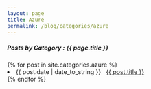 ```yaml
---
layout: page
title: Azure
permalink: /blog/categories/azure
---
```

 
<h5> Posts by Category : {{ page.title }} </h5>

<div class="card">
<!-- Change the category here -->
{% for post in site.categories.azure %}
 <li class="category-posts"><span>{{ post.date | date_to_string }}</span> &nbsp; <a href="{{ post.url }}">{{ post.title }}</a></li>
{% endfor %}
</div>
